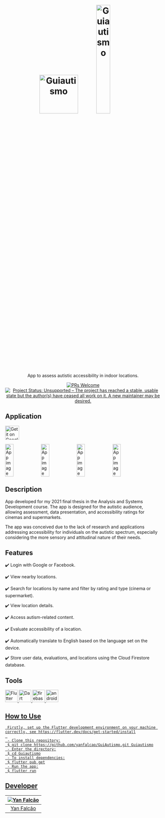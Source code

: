<h1 align="center">
  <br>
  <img src="https://i.imgur.com/cgJpO5O.png" alt="Guiautismo" height="125" width="125">
  <img src="https://i.imgur.com/ae3JKsJ.png" alt="Guiautismo" width="30%">
  <br>
</h1>

<p align="center">App to assess autistic accessibility in indoor locations.</p>

<p align="center">
  <a href="http://makeapullrequest.com">
    <img src="https://img.shields.io/badge/contribuition-welcome-brightgreen.svg" alt="PRs Welcome">
  </a>
<a href="https://www.repostatus.org/#unsupported"><img src="https://www.repostatus.org/badges/latest/unsupported.svg" alt="Project Status: Unsupported – The project has reached a stable, usable state but the author(s) have ceased all work on it. A new maintainer may be desired." /></a>  
</p>

## Application

<a href='https://play.google.com/store/apps/details?id=br.com.guiautismo'><img src='https://simplemobiletools.com/images/button-google-play.svg' alt='Get it on Google Play' height='45' /></a>

<div style="display:flex;">
  <img alt="App image" src="https://i.imgur.com/YiVD3E4.jpeg" width="23%">
  <img alt="App image" src="https://i.imgur.com/AehqPmn.jpeg" width="23%">
  <img alt="App image" src="https://i.imgur.com/D00vTH6.jpeg" width="23%">
  <img alt="App image" src="https://i.imgur.com/gBr3r5w.jpeg" width="23%">
</div>

## **Description**

App developed for my 2021 final thesis in the Analysis and Systems Development course. The app is designed for the autistic audience, allowing assessment, data presentation, and accessibility ratings for cinemas and supermarkets.

The app was conceived due to the lack of research and applications addressing accessibility for individuals on the autistic spectrum, especially considering the more sensory and attitudinal nature of their needs.

## Features

:heavy_check_mark: Login with Google or Facebook.

:heavy_check_mark: View nearby locations.

:heavy_check_mark: Search for locations by name and filter by rating and type (cinema or supermarket).

:heavy_check_mark: View location details.

:heavy_check_mark: Access autism-related content.

:heavy_check_mark: Evaluate accessibility of a location.

:heavy_check_mark: Automatically translate to English based on the language set on the device.

:heavy_check_mark: Store user data, evaluations, and locations using the Cloud Firestore database.

## Tools

<a href="https://flutter.dev/" target="_blank"> <img src="https://cdn.iconscout.com/icon/free/png-256/flutter-2038877-1720090.png" alt="Flutter" width="40" height="40"/> </a>
<a href="https://dart.dev/" target="_blank"> <img src="https://upload.wikimedia.org/wikipedia/commons/thumb/9/91/Dart-logo-icon.svg/2048px-Dart-logo-icon.svg.png" alt="Dart" width="40" height="40"/> </a> 
<a href="https://firebase.google.com/?hl=pt" target="_blank"> <img src="https://www.gstatic.com/mobilesdk/160503_mobilesdk/logo/2x/firebase_96dp.png" alt="firebase" width="40" height="40"/> </a>
<a href="https://developer.android.com/studio" target="_blank"> <img src="https://upload.wikimedia.org/wikipedia/commons/thumb/e/e3/Android_Studio_Icon_%282014-2019%29.svg/1200px-Android_Studio_Icon_%282014-2019%29.svg.png" alt="androidStudio" width="40" height="40"/>

## How to Use

  ```
   Firstly, set up the Flutter development environment on your machine correctly, see https://flutter.dev/docs/get-started/install
   
   - Clone this repository:
   $ git clone https://github.com/yanfalcao/GuiAutismo.git Guiautismo
   - Enter the directory:
   $ cd Guiautismo
   - To install dependencies:
   $ flutter pub get
   - Run the app:
   $ flutter run
  ```
  
## Developer

| ![Yan Falcão](https://avatars.githubusercontent.com/u/33384608?s=150&u=e409234f3e92d08fdf5427560d3181c690ceb86f&v=4)|
|:---------------------:|
|  [Yan Falcão](https://github.com/yanfalcao/)   |
  
  
